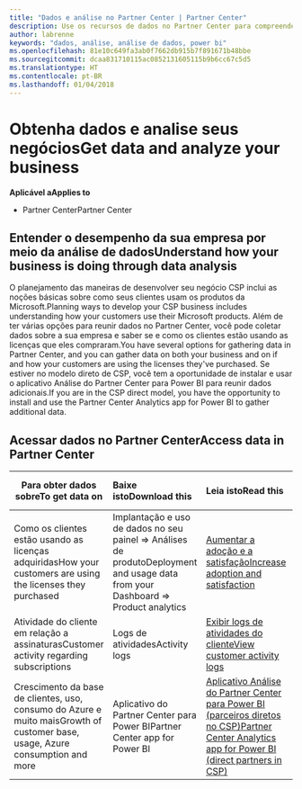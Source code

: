 ```yaml
---
title: "Dados e análise no Partner Center | Partner Center"
description: Use os recursos de dados no Partner Center para compreender melhor sua empresa.
author: labrenne
keywords: "dados, análise, análise de dados, power bi"
ms.openlocfilehash: 81e10c649fa3ab0f7662db915b7f891671b48bbe
ms.sourcegitcommit: dcaa831710115ac0852131605115b9b6cc67c5d5
ms.translationtype: HT
ms.contentlocale: pt-BR
ms.lasthandoff: 01/04/2018
---
```

# <a name="get-data-and-analyze-your-business"></a><span data-ttu-id="a87ab-104">Obtenha dados e analise seus negócios</span><span class="sxs-lookup"><span data-stu-id="a87ab-104">Get data and analyze your business</span></span> 

**<span data-ttu-id="a87ab-105">Aplicável a</span><span class="sxs-lookup"><span data-stu-id="a87ab-105">Applies to</span></span>**

-  <span data-ttu-id="a87ab-106">Partner Center</span><span class="sxs-lookup"><span data-stu-id="a87ab-106">Partner Center</span></span> 

## <a name="understand-how-your-business-is-doing-through-data-analysis"></a><span data-ttu-id="a87ab-107">Entender o desempenho da sua empresa por meio da análise de dados</span><span class="sxs-lookup"><span data-stu-id="a87ab-107">Understand how your business is doing through data analysis</span></span>

<span data-ttu-id="a87ab-108">O planejamento das maneiras de desenvolver seu negócio CSP inclui as noções básicas sobre como seus clientes usam os produtos da Microsoft.</span><span class="sxs-lookup"><span data-stu-id="a87ab-108">Planning ways to develop your CSP business includes understanding how your customers use their Microsoft products.</span></span> <span data-ttu-id="a87ab-109">Além de ter várias opções para reunir dados no Partner Center, você pode coletar dados sobre a sua empresa e saber se e como os clientes estão usando as licenças que eles compraram.</span><span class="sxs-lookup"><span data-stu-id="a87ab-109">You have several options for gathering data in Partner Center, and you can gather data on both your business and on if and how your customers are using the licenses they've purchased.</span></span> <span data-ttu-id="a87ab-110">Se estiver no modelo direto de CSP, você tem a oportunidade de instalar e usar o aplicativo Análise do Partner Center para Power BI para reunir dados adicionais.</span><span class="sxs-lookup"><span data-stu-id="a87ab-110">If you are in the CSP direct model, you have the opportunity to install and use the Partner Center Analytics app for Power BI to gather additional data.</span></span>

## <a name="access-data-in-partner-center"></a><span data-ttu-id="a87ab-111">Acessar dados no Partner Center</span><span class="sxs-lookup"><span data-stu-id="a87ab-111">Access data in Partner Center</span></span>

|**<span data-ttu-id="a87ab-112">Para obter dados sobre</span><span class="sxs-lookup"><span data-stu-id="a87ab-112">To get data on</span></span>**   |**<span data-ttu-id="a87ab-113">Baixe isto</span><span class="sxs-lookup"><span data-stu-id="a87ab-113">Download this</span></span>**   |**<span data-ttu-id="a87ab-114">Leia isto</span><span class="sxs-lookup"><span data-stu-id="a87ab-114">Read this</span></span>**   | **<span data-ttu-id="a87ab-115">Aplicável a</span><span class="sxs-lookup"><span data-stu-id="a87ab-115">Applies to</span></span>**    |
|---------------------|:-----------------------|:---------------|:--------------|
|<span data-ttu-id="a87ab-116">Como os clientes estão usando as licenças adquiridas</span><span class="sxs-lookup"><span data-stu-id="a87ab-116">How your customers are using the licenses they purchased</span></span>   |<span data-ttu-id="a87ab-117">Implantação e uso de dados no seu painel => Análises de produto</span><span class="sxs-lookup"><span data-stu-id="a87ab-117">Deployment and usage data from your Dashboard => Product analytics</span></span>   |[<span data-ttu-id="a87ab-118">Aumentar a adoção e a satisfação</span><span class="sxs-lookup"><span data-stu-id="a87ab-118">Increase adoption and satisfaction</span></span>](increasing-adoption-and-satisfaction.md)|<span data-ttu-id="a87ab-119">Parceiros CSP</span><span class="sxs-lookup"><span data-stu-id="a87ab-119">CSP partners</span></span>|
|<span data-ttu-id="a87ab-120">Atividade do cliente em relação a assinaturas</span><span class="sxs-lookup"><span data-stu-id="a87ab-120">Customer activity regarding subscriptions</span></span>   |<span data-ttu-id="a87ab-121">Logs de atividades</span><span class="sxs-lookup"><span data-stu-id="a87ab-121">Activity logs</span></span>   |[<span data-ttu-id="a87ab-122">Exibir logs de atividades do cliente</span><span class="sxs-lookup"><span data-stu-id="a87ab-122">View customer activity logs</span></span>](activity-logs.md)|<span data-ttu-id="a87ab-123">Parceiros CSP</span><span class="sxs-lookup"><span data-stu-id="a87ab-123">CSP partners</span></span>   |
|<span data-ttu-id="a87ab-124">Crescimento da base de clientes, uso, consumo do Azure e muito mais</span><span class="sxs-lookup"><span data-stu-id="a87ab-124">Growth of customer base, usage, Azure consumption and more</span></span>   |<span data-ttu-id="a87ab-125">Aplicativo do Partner Center para Power BI</span><span class="sxs-lookup"><span data-stu-id="a87ab-125">Partner Center app for Power BI</span></span>   |[<span data-ttu-id="a87ab-126">Aplicativo Análise do Partner Center para Power BI (parceiros diretos no CSP)</span><span class="sxs-lookup"><span data-stu-id="a87ab-126">Partner Center Analytics app for Power BI (direct partners in CSP)</span></span>](power-bi-app-for-direct-partners.md)|<span data-ttu-id="a87ab-127">Parceiros diretos CSP</span><span class="sxs-lookup"><span data-stu-id="a87ab-127">CSP direct partners</span></span>|






